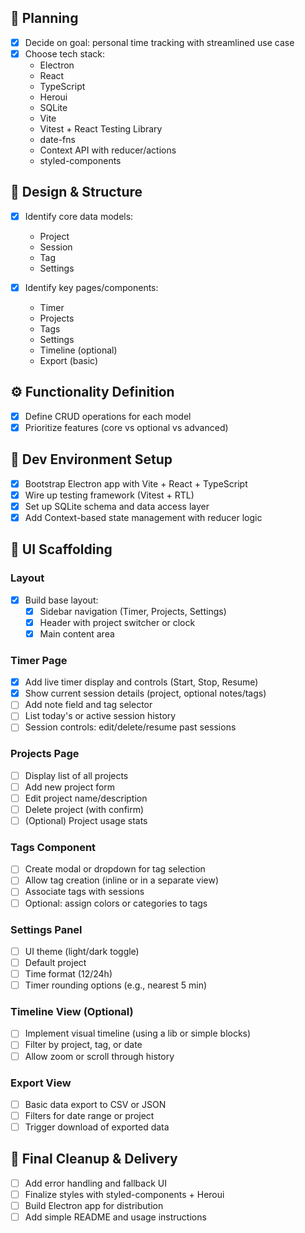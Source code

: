 ## 🧠 Planning

- [x] Decide on goal: personal time tracking with streamlined use case
- [x] Choose tech stack:
  - Electron
  - React
  - TypeScript
  - Heroui
  - SQLite
  - Vite
  - Vitest + React Testing Library
  - date-fns
  - Context API with reducer/actions
  - styled-components

## 📐 Design & Structure

- [x] Identify core data models:

  - Project
  - Session
  - Tag
  - Settings

- [x] Identify key pages/components:
  - Timer
  - Projects
  - Tags
  - Settings
  - Timeline (optional)
  - Export (basic)

## ⚙️ Functionality Definition

- [x] Define CRUD operations for each model
- [x] Prioritize features (core vs optional vs advanced)

## 🧪 Dev Environment Setup

- [x] Bootstrap Electron app with Vite + React + TypeScript
- [x] Wire up testing framework (Vitest + RTL)
- [x] Set up SQLite schema and data access layer
- [x] Add Context-based state management with reducer logic

## 🧰 UI Scaffolding

### Layout

- [x] Build base layout:
  - [x] Sidebar navigation (Timer, Projects, Settings)
  - [x] Header with project switcher or clock
  - [x] Main content area

### Timer Page

- [x] Add live timer display and controls (Start, Stop, Resume)
- [x] Show current session details (project, optional notes/tags)
- [ ] Add note field and tag selector
- [ ] List today's or active session history
- [ ] Session controls: edit/delete/resume past sessions

### Projects Page

- [ ] Display list of all projects
- [ ] Add new project form
- [ ] Edit project name/description
- [ ] Delete project (with confirm)
- [ ] (Optional) Project usage stats

### Tags Component

- [ ] Create modal or dropdown for tag selection
- [ ] Allow tag creation (inline or in a separate view)
- [ ] Associate tags with sessions
- [ ] Optional: assign colors or categories to tags

### Settings Panel

- [ ] UI theme (light/dark toggle)
- [ ] Default project
- [ ] Time format (12/24h)
- [ ] Timer rounding options (e.g., nearest 5 min)

### Timeline View (Optional)

- [ ] Implement visual timeline (using a lib or simple blocks)
- [ ] Filter by project, tag, or date
- [ ] Allow zoom or scroll through history

### Export View

- [ ] Basic data export to CSV or JSON
- [ ] Filters for date range or project
- [ ] Trigger download of exported data

## 🧼 Final Cleanup & Delivery

- [ ] Add error handling and fallback UI
- [ ] Finalize styles with styled-components + Heroui
- [ ] Build Electron app for distribution
- [ ] Add simple README and usage instructions
